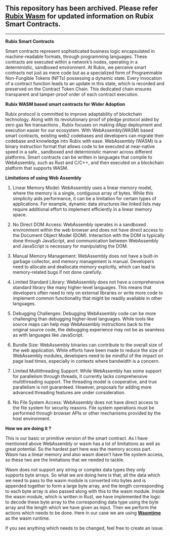 ## This repository has been archived. Please refer [Rubix Wasm](https://github.com/rubixchain/rubix-wasm) for updated information on Rubix Smart Contracts.


---

**Rubix Smart Contracts**

Smart contracts represent sophisticated business logic encapsulated in machine-readable formats, through programming languages. These contracts are executed within a network’s nodes, operating in a deterministic, sandboxed environment.
At Rubix, we perceive smart contracts not just as mere code but as a specialized form of Programmable Non-Fungible Tokens (NFTs) possessing a dynamic state. Every invocation of a contract function leads to an update in this state, which is recorded and preserved on the Contract Token Chain. This dedicated chain ensures transparent and tamper-proof order of each contract execution.

**Rubix WASM based smart contracts for Wider Adoption**

Rubix protocol is committed to improve adaptability of blockchain technology. Along with its revolutionary proof of pledge protocol aided by zero gas fee transactions , Rubix focuses on making dApp deployment and execution easier for our ecosystem. With WebAssembly(WASM) based smart contracts, existing web2 codebases and developers can migrate their codebase and knowledge into Rubix with ease.
WebAssembly (WASM) is a binary instruction format that allows code to be executed at near-native speed in a safe , sandboxed and deterministic manner across different platforms. Smart contracts can be written in languages that compile to WebAssembly, such as Rust and C/C++, and then executed on a blockchain platform that supports WASM.


**Limitations of using Web Assembly**

1. Linear Memory Model: WebAssembly uses a linear memory model, where the memory is a single, contiguous array of bytes. While this simplicity aids performance, it can be a limitation for certain types of applications. For example, dynamic data structures like linked lists may require additional effort to implement efficiently in a linear memory space.

2. No Direct DOM Access: WebAssembly operates in a sandboxed environment within the web browser and does not have direct access to the Document Object Model (DOM). Interaction with the DOM is typically done through JavaScript, and communication between WebAssembly and JavaScript is necessary for manipulating the DOM.

3. Manual Memory Management: WebAssembly does not have a built-in garbage collector, and memory management is manual. Developers need to allocate and deallocate memory explicitly, which can lead to memory-related bugs if not done carefully.

4. Limited Standard Library: WebAssembly does not have a comprehensive standard library like many higher-level languages. This means that developers often need to rely on external libraries or write more code to implement common functionality that might be readily available in other languages.

5. Debugging Challenges: Debugging WebAssembly code can be more challenging than debugging higher-level languages. While tools like source maps can help map WebAssembly instructions back to the original source code, the debugging experience may not be as seamless as with languages like JavaScript.

6. Bundle Size: WebAssembly binaries can contribute to the overall size of the web application. While efforts have been made to reduce the size of WebAssembly modules, developers need to be mindful of the impact on page load times, especially in contexts where bandwidth is a concern.

7. Limited Multithreading Support: While WebAssembly has some support for parallelism through threads, it currently lacks comprehensive multithreading support. The threading model is cooperative, and true parallelism is not guaranteed. However, proposals for adding more advanced threading features are under consideration.

8. No File System Access: WebAssembly does not have direct access to the file system for security reasons. File system operations must be performed through browser APIs or other mechanisms provided by the host environment.

**How we are doing it ?**

This is our basic or primitive version of the smart contract. As I have mentioned above WebAssembly or wasm has a lot of limitations as well as great potential. So the hardest part here was the memory access part. Wasm has a linear memory and also wasm doesn't have file system access, so these two are the limitations that we needed to tackle.

Wasm does not support any string or complex data types they only supports byte arrays. So what we are doing here is that, all the data which we need to pass to the wasm module is converted into bytes and is appended together to form a large byte array, and the length corresponding to each byte array is also passed along with this to the wasm module. Inside the wasm module, which is written in Rust, we have implemented the logic to decode these byte array to the corresponding data type using the byte array and the length which we have given as input. Then we perform the actions which needs to be done. Here in our case we are using [**Wasmtime**](https://github.com/bytecodealliance/wasmtime-go) as the wasm runtime. 

If you see anything which needs to be changed, feel free to create an issue.
